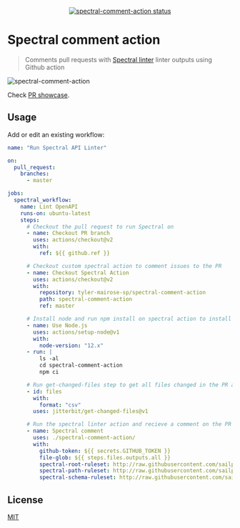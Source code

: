 
<p align="center">
  <a href="https://github.com/l-lin/spectral-comment-action/actions"><img alt="spectral-comment-action status" src="https://github.com/l-lin/spectral-comment-action/workflows/units-test/badge.svg"></a>
</p>

# Spectral comment action

> Comments pull requests with [Spectral linter](https://github.com/stoplightio/spectral) linter
> outputs using Github action

![spectral-comment-action](./spectral-comment-action-sample.png)

Check [PR showcase](https://github.com/l-lin/spectral-comment-action/pull/3#issuecomment-600786379).

## Usage

Add or edit an existing workflow:

```yaml
name: "Run Spectral API Linter"

on:
  pull_request:
    branches:
      - master

jobs:
  spectral_workflow:
    name: Lint OpenAPI
    runs-on: ubuntu-latest
    steps:
      # Checkout the pull request to run Spectral on
      - name: Checkout PR branch
        uses: actions/checkout@v2
        with:
          ref: ${{ github.ref }}

      # Checkout custom spectral action to comment issues to the PR
      - name: Checkout Spectral Action
        uses: actions/checkout@v2
        with:
          repository: tyler-mairose-sp/spectral-comment-action
          path: spectral-comment-action
          ref: master

      # Install node and run npm install on spectral action to install required packages
      - name: Use Node.js
        uses: actions/setup-node@v1
        with:
          node-version: "12.x"
      - run: |
          ls -al
          cd spectral-comment-action
          npm ci

      # Run get-changed-files step to get all files changed in the PR as a comma seperated list for the spectral linter action to process with our rulesets
      - id: files
        with:
          format: "csv"
        uses: jitterbit/get-changed-files@v1

      # Run the spectral linter action and recieve a comment on the PR for any issues the linter found
      - name: Spectral comment
        uses: ./spectral-comment-action/
        with:
          github-token: ${{ secrets.GITHUB_TOKEN }}
          file-glob: ${{ steps.files.outputs.all }}
          spectral-root-ruleset: http://raw.githubusercontent.com/sailpoint-oss/api-linter/main/root-ruleset.yaml
          spectral-path-ruleset: http://raw.githubusercontent.com/sailpoint-oss/api-linter/main/path-ruleset.yaml
          spectral-schema-ruleset: http://raw.githubusercontent.com/sailpoint-oss/api-linter/main/schema-ruleset.yaml

```

## License

[MIT](./LICENSE)

